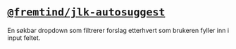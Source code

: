# [`@fremtind/jlk-autosuggest`](https://fremtind.github.io/jokul/components/autosuggest/)

En søkbar dropdown som filtrerer forslag etterhvert som brukeren fyller inn i input feltet. 
